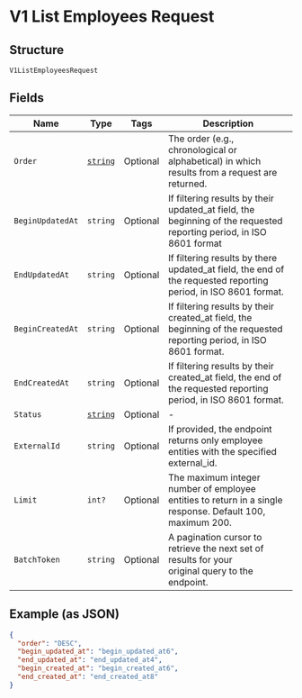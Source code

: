 
# V1 List Employees Request

## Structure

`V1ListEmployeesRequest`

## Fields

| Name | Type | Tags | Description |
|  --- | --- | --- | --- |
| `Order` | [`string`](/doc/models/sort-order.md) | Optional | The order (e.g., chronological or alphabetical) in which results from a request are returned. |
| `BeginUpdatedAt` | `string` | Optional | If filtering results by their updated_at field, the beginning of the requested reporting period, in ISO 8601 format |
| `EndUpdatedAt` | `string` | Optional | If filtering results by there updated_at field, the end of the requested reporting period, in ISO 8601 format. |
| `BeginCreatedAt` | `string` | Optional | If filtering results by their created_at field, the beginning of the requested reporting period, in ISO 8601 format. |
| `EndCreatedAt` | `string` | Optional | If filtering results by their created_at field, the end of the requested reporting period, in ISO 8601 format. |
| `Status` | [`string`](/doc/models/v1-list-employees-request-status.md) | Optional | - |
| `ExternalId` | `string` | Optional | If provided, the endpoint returns only employee entities with the specified external_id. |
| `Limit` | `int?` | Optional | The maximum integer number of employee entities to return in a single response. Default 100, maximum 200. |
| `BatchToken` | `string` | Optional | A pagination cursor to retrieve the next set of results for your<br>original query to the endpoint. |

## Example (as JSON)

```json
{
  "order": "DESC",
  "begin_updated_at": "begin_updated_at6",
  "end_updated_at": "end_updated_at4",
  "begin_created_at": "begin_created_at6",
  "end_created_at": "end_created_at8"
}
```

